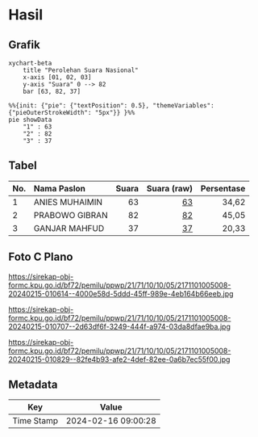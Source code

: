 # Hasil

## Grafik

```mermaid
xychart-beta
    title "Perolehan Suara Nasional"
    x-axis [01, 02, 03]
    y-axis "Suara" 0 --> 82
    bar [63, 82, 37]
```

```mermaid
%%{init: {"pie": {"textPosition": 0.5}, "themeVariables": {"pieOuterStrokeWidth": "5px"}} }%%
pie showData
    "1" : 63
    "2" : 82
    "3" : 37
```

## Tabel

| No. | Nama Paslon    | Suara | Suara (raw) | Persentase |
|:--- |:-------------- | -----:| -----------:| ----------:|
| 1   | ANIES MUHAIMIN | 63    | [63][p-1]   | 34,62      |
| 2   | PRABOWO GIBRAN | 82    | [82][p-2]   | 45,05      |
| 3   | GANJAR MAHFUD  | 37    | [37][p-3]   | 20,33      |


[p-1]: https://github.com/gigit-pemilu/pemilu-2024/blob/main/pilpres/hitung-suara/sub/21-kepulauan-riau/sub/71-kota-batam/sub/10-batam-kota/sub/1005-sukajadi/sub/008-tps/sub/paslon-1.txt
[p-2]: https://github.com/gigit-pemilu/pemilu-2024/blob/main/pilpres/hitung-suara/sub/21-kepulauan-riau/sub/71-kota-batam/sub/10-batam-kota/sub/1005-sukajadi/sub/008-tps/sub/paslon-2.txt
[p-3]: https://github.com/gigit-pemilu/pemilu-2024/blob/main/pilpres/hitung-suara/sub/21-kepulauan-riau/sub/71-kota-batam/sub/10-batam-kota/sub/1005-sukajadi/sub/008-tps/sub/paslon-3.txt

## Foto C Plano

https://sirekap-obj-formc.kpu.go.id/bf72/pemilu/ppwp/21/71/10/10/05/2171101005008-20240215-010614--4000e58d-5ddd-45ff-989e-4eb164b66eeb.jpg

https://sirekap-obj-formc.kpu.go.id/bf72/pemilu/ppwp/21/71/10/10/05/2171101005008-20240215-010707--2d63df6f-3249-444f-a974-03da8dfae9ba.jpg

https://sirekap-obj-formc.kpu.go.id/bf72/pemilu/ppwp/21/71/10/10/05/2171101005008-20240215-010829--82fe4b93-afe2-4def-82ee-0a6b7ec55f00.jpg


## Metadata

| Key        | Value               |
| ---------- | ------------------- |
| Time Stamp | 2024-02-16 09:00:28 |



